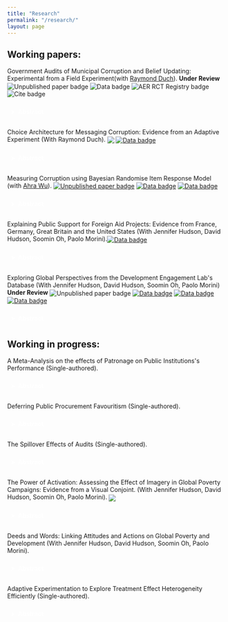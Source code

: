 ```yaml
---
title: "Research"
permalink: "/research/"
layout: page
---
```


## Working papers:

Government Audits of Municipal Corruption and Belief Updating: Experimental from a Field Experiment(with [Raymond Duch](https://www.raymondduch.com/)). **Under Review**
<a href="https://raymondduch.com/files/government-audits-municipal-corruption-belief.pdf" style="text-decoration: none; border: none;">
  <img src="https://img.shields.io/badge/Unpublished_paper-grey" alt="Unpublished paper badge" style="vertical-align: middle;">
</a>
<a href="https://dataverse.harvard.edu/dataset.xhtml?persistentId=doi:10.7910/DVN/SGTS1K" style="text-decoration: none; border: none;">
  <img src="https://img.shields.io/badge/Data-navy" alt="Data badge" style="vertical-align: middle;">
</a>
<a href="https://www.socialscienceregistry.org/trials/5932" style="text-decoration: none; border: none;">
  <img src="https://img.shields.io/badge/AER_RCT_Registry-crimson" alt="AER RCT Registry badge" style="vertical-align: middle;">
</a>
<a href="https://github.com/ftraposo/ftraposo.github.io/blob/master/Corruption.bib" download="Corruption.bib" style="text-decoration: none; border: none;">
  <img src="https://img.shields.io/badge/Cite-%23f8eb47.svg" alt="Cite badge" style="vertical-align: middle;">
</a>


<details style="padding: 10px; margin-top: 0px; margin-bottom: 20px;">
  <summary style="cursor: pointer; font-weight: bold; color: white;">Abstract</summary>
<sub>
 We implemented a field experiment that assesses whether citizens update corruption beliefs when presented with audit information about malfeasance in their municipal government. The video treatment reports audit results for Chilean municipalities; the control is a placebo video. We measure incentivized pre-treatment and post-treatment corruption beliefs of 5,528 subjects. When informed about corruption in their municipality subjects update negatively. Updating is correlated with reported malfeasance and with trends in malfeasance.  We find limited evidence of Bayesian learning. Treatment effects persist after one-month.  We observe higher donations to local public goods by treated subjects in municipalities with more positive audits.
</sub>
  
</details>

Choice Architecture for Messaging Corruption: Evidence from an Adaptive Experiment (With Raymond Duch). 
[<img src="https://img.shields.io/badge/AER_RCT_Registry-crimson" style="vertical-align: middle;">](https://www.socialscienceregistry.org/trials/7233) <a href="https://github.com/ftraposo/ftraposo.github.io/blob/master/adaptivepodcast.wav" download>
    <img src="https://img.shields.io/badge/AI%20generated%20podcast-8A2BE2" alt="Data badge" style="vertical-align: middle;">
</a>


<details style="padding: 10px; margin-top: 0px; margin-bottom: 20px;">
  <summary style="cursor: pointer; font-weight: bold; color: white;">Abstract</summary>
<sub>
The presentation and framing of information are the foundations of many behavioural experiments. In the case of corruption, policymakers such as NGOs face the challenge of informing citizens about the levels of malfeasance found in their local constituency. This challenge implies identifying an optimal messaging strategy that is sufficiently compelling to attract the interest of citizens. We addressed this challenge by evaluating six strategies for information messages often used in corruption information experiments. Using historical data from local government audit reports in Chile and in partnership with the NGO Chile Transparente, we implemented an online adaptive experiment using a modified Thompson Sampling algorithm (Exploration sampling) in which the assignment probabilities of the information treatments were updated in 11 batches of 100 subjects each. The results showed no unique optimal information strategy for malfeasance messages. However, a loss-frame information strategy tends to be slightly more persuasive than other ways of conveying information about corruption. We also found evidence that more rudimentary information metrics of corruption can be equally persuasive compared to more sophisticated ones. Finally, we do not found significant differences between using spatial comparison (i.e. comparing corruption in a local government across local constituencies within the same region) versus a temporal comparison (i.e. comparing the same local government across time).
</sub>
</details>

Measuring Corruption using Bayesian Randomise Item Response Model (with [Ahra Wu](https://politics.princeton.edu/people/ahra-wu)).
[<img src="https://img.shields.io/badge/Unpublished_paper-grey" alt="Unpublished paper badge" style="vertical-align: middle;">](https://raymondduch.com/files/government-audits-municipal-corruption-belief.pdf) 
[<img src="https://img.shields.io/badge/Data-navy" alt="Data badge" style="vertical-align: middle;">](https://dataverse.harvard.edu/dataset.xhtml?persistentId=doi:10.7910/DVN/SGTS1K) 
<a href="https://github.com/ftraposo/ftraposo.github.io/blob/master/RIRT.wav" download>
    <img src="https://img.shields.io/badge/AI%20generated%20podcast-8A2BE2" alt="Data badge" style="vertical-align: middle;">
</a>

<details style="padding: 10px; margin-top: 0px; margin-bottom: 20px;">
  <summary style="cursor: pointer; font-weight: bold; color: white;">Abstract</summary>

<sub>
The political and economic consequences of corruption are substantial. Corruption can lead to a reduction in the provision of public goods and undermine trust in democratic institutions. Scholars have been trying to reliably measure the prevalence of corruption behaviors in the population using surveys using direct question format type-of-questions. However, these measures are likely biased due to social desirability and non-response biases. Indirect questioning survey techniques have been designed to minimize these biases and elicit truthful answers to sensitive topics and behavior. However, the canonical design of these techniques only allow the measurement of group-level estimates. This paper provides empirical evidence of an extension of the Randomized Response Technique called the Randomized Item Count Response Technique (RIRT)  to estimate both group- and individual corrupt behaviors (n = 6058 and n = 3692). At the group level, we found prevalence rates from 60\% in the case of patronage to 1\% in administrative corruption. For individual-level estimates, we found that the distribution of respondents' underlying traits for engaging in corrupt behavior follows a power-law distribution. We implemented several approaches to identify inattentive study participants, showing that our results are robust once we exclude these respondents. 
</sub>

The Impact of Government Audits on Curbing Corruption Among Civil Servants (with Luis Soto Tamayo). 

<details style="padding: 10px; margin-top: 5px; margin-bottom: 15px;">
  <summary style="cursor: pointer; font-weight: bold; color: white;">Abstract</summary>
<sub>
Governments have widely implemented audits to curb corruption,  increase accountability,  and discourage patronage practices within the public sector. This paper focuses on the impact of audits on civil servants by looking at two main aspects: first, whether audits effectively discourage 'rent-extraction' behaviour among civil servants, and second, whether the audits have a differentiated effect on civil servants with family affiliations. We employ a unique dataset from Chile's 2016 financial and performance audits of civil servants and leverage the random audit assignment across 17 governmental institutions over 8,640 public servants. Our preliminary analysis suggests that audits discourage public officials from engaging in rent extraction, but this impact is small and insignificant. We find some suggestive evidence that bureaucrats offset this drop in rent extraction by either extracting rent from other sources of government activities or by increasing the amount involved in current ones. 
</sub>
  
</details>


</details>

Explaining Public Support for Foreign Aid Projects: Evidence from France, Germany, Great Britain and the United States (With Jennifer Hudson, David Hudson, Soomin Oh, Paolo Morini).[<img src="https://img.shields.io/badge/Data-navy" alt="Data badge" style="vertical-align: middle;">](https://dataverse.harvard.edu/dataverse/devengagement) 

<details style="padding: 10px; margin-top: 0px; margin-bottom: 20px;">
  <summary style="cursor: pointer; font-weight: bold; color: white;">Abstract</summary>
<sub>
Public support is understood to be a condition for foreign aid spending in donor countries. But do donor publics have preferences on which aid projects foreign aid is spent? Drawing on a new dataset examining four donor countries – France, Germany, Great Britain and the United States (n= 26,169) – we leverage a unique conjoint experiment to better understand which attributes of aid projects generate more or less support with donor publics. Our results show that respondents are more likely to support projects targeting water, sanitation, and hygiene (WASH), food security, and heath programmes. Projects focused on gender equality, environment, infrastructure and social protection are negatively associated with support. In line with our expectations, we find effects for need and aid effectiveness: higher levels of extreme poverty and effectiveness of aid are associated with support for the development project, whereas low levels of need and low effectiveness are negatively associated with support. Second, we find few effects for region, with less support for projects targeted to the Middle East and Northern Africa. Finally, our main findings are robust when we remove need and effectiveness as attributes, demonstrating while these are important drivers of support, they do not crowd out other attributes or dimensions. Our findings show that in addition to preferences on overall levels of foreign aid spending, donor publics have a consistent set of preferences on how aid is spent. 
</sub> 
</details>

Exploring Global Perspectives from the Development Engagement Lab's Database (With Jennifer Hudson, David Hudson, Soomin Oh, Paolo Morini) **Under Review** 
<a href="https://osf.io/preprints/osf/y39cz" style="text-decoration: none; border: none;">
  <img src="https://img.shields.io/badge/Unpublished_paper-grey" alt="Unpublished paper badge" style="vertical-align: middle;">
</a>[<img src="https://img.shields.io/badge/Data-navy" alt="Data badge" style="vertical-align: middle;">](https://dataverse.harvard.edu/dataverse/devengagement) 
<a href="https://github.com/ftraposo/ftraposo.github.io/blob/master/DELdata.wav" download>
    <img src="https://img.shields.io/badge/AI%20generated%20podcast-8A2BE2" alt="Data badge" style="vertical-align: middle;">
</a>
<a href="https://raw.githubusercontent.com/ftraposo/ftraposo.github.io/master/aidconjoint.bib" download="Corruption.bib">
  <img src="https://img.shields.io/badge/Cite-%23f8eb47.svg" alt="Data badge" style="vertical-align: middle;">
</a> 

<details style="padding: 10px; margin-top: 0px; margin-bottom: 20px;">
  <summary style="cursor: pointer; font-weight: bold; color: white;">Abstract</summary>
<sub> 
Public support is crucial for shaping effective development aid policies. The Development Engagement Lab (DEL) has conducted comprehensive surveys in France, Germany, Great Britain, and the U.S. between 2019 and 2024 to track and analyse the evolving profile of public attitudes, perceptions and behaviours around global poverty and inequalities, development aid, and the challenges facing the world. This paper presents multiple datasets curated by DEL in all four countries, including longitudinal panels (2019-2023), additional repeated cross-sectional tracking surveys (2019-2024), and a collection of subject-specific data surveys (2019-2023). To facilitate the access and dissemination of the DEL data, we present a new R package, \textit{DELdata}, which allows easy access to all datasets. This comprehensive release will enable researchers and students of public engagement and attitudes towards global development, poverty, and aid to generate new research advancing our knowledge of public opinion and political engagement in this field.
</sub> 
</details>

## Working in progress:

A Meta-Analysis on the effects of Patronage on Public Institutions's Performance (Single-authored).

<details style="padding: 10px; margin-top: 3px; margin-bottom: 20px;">
  <summary style="cursor: pointer; font-weight: bold; color: white;">Abstract</summary>
<sub>
Patronage remains a widespread phenomenon that shapes the functioning of political systems and influences governance outcomes. Scholars across disciplines have explored the impact of patronage on various organisational, institutional, and individual outcomes, highlighting how patronage affects performance, efficiency, and public trust. Numerous studies provide empirical evidence on the strategic allocation of patronage benefits by officials and brokers based on the characteristics of beneficiaries, such as loyalty and social connections, and the nature of benefits provided. While there is some agreement on the general direction of patronage’s impact on these outcomes, there remains significant variation in the size and scope of these effects across contexts. To the best of my knowledge, no study has yet undertaken a systematic assessment of the pooled impact of patronage. This project aims to systematically identify and analyse published quantitative studies on the effects of patronage over the past decade. Through meta-analysis, I estimate the inverse variance-weighted average effect of patronage on organisational performance, institutional efficacy, and public perceptions of institutional integrity. Furthermore, using meta-regression, I investigate the heterogeneity of these effects by examining how outcomes differ based on beneficiary characteristics (e.g., loyalty, socioeconomic status, historical connections) and types of benefits (e.g., material resources, career positions, or preferential treatment). This analysis helps clarify the extent and variability of patronage’s impact on governance and identify the factors that drive these effects.
</sub>
  
</details>

Deferring Public Procurement Favouritism (Single-authored).

<details style="padding: 10px; margin-top: 3px; margin-bottom: 20px;">
  <summary style="cursor: pointer; font-weight: bold; color: white;">Abstract</summary>
<sub>
To be added
</sub>
  
</details>

The Spillover Effects of Audits (Single-authored). 

<details style="padding: 10px; margin-top: 3px; margin-bottom: 20px;">
  <summary style="cursor: pointer; font-weight: bold; color: white;">Abstract</summary>
<sub>
Governments across the globe have set audits as one of the primary mechanisms to measure and deter corruption. This paper focuses on the spillover effects of audits within local governments in Chile. Using a fuzzy regression discontinuity design, I exploit the discontinuity in allocating audits within local governments/departments to estimate the effects of audits within departments within each municipality. The fuzzy RD results will be completed using panel data from audits conducted between 2014-2024. I expect to present the preliminary results of both estimation strategies pre-registered in the analysis plan at the conference.
</sub>
</details>

The Power of Activation: Assessing the Effect of Imagery in Global Poverty Campaigns: Evidence from a Visual Conjoint. (With Jennifer Hudson, David Hudson, Soomin Oh, Paolo Morini). [<img src="https://img.shields.io/badge/EGAP_Registry-crimson" style="vertical-align: middle;">](https://osf.io/dg245) 

<details style="padding: 10px; margin-top: 0px; margin-bottom: 20px;">
  <summary style="cursor: pointer; font-weight: bold; color: white;">Abstract</summary>
<sub>
This project seeks to understand how the images development organisations use in campaigns and communications affect public engagement, and specifically, donations and information seeking behaviours. In our design we study the way individuals respond to these images by studying their emotional response, and senses of efficacy and urgency. We then study the effect of these responses on their choices to donate or seek more information about the people in the image. 
</sub>
  
</details>

Deeds and Words: Linking Attitudes and Actions on Global Poverty and Development (With Jennifer Hudson, David Hudson, Soomin Oh, Paolo Morini).

<details style="padding: 10px; margin-top: 0px; margin-bottom: 20px;">
  <summary style="cursor: pointer; font-weight: bold; color: white;">Abstract</summary>
<sub>
Political scientists have often looked at factors affecting attitudinal and behavioural indicators to study public engagement with political issues, but studies which consider the effects of each on the other are less common, due, amongst other factors, to data availability constraints. In this paper, we leverage on a novel four-year longitudinal panel study of public engagement with global poverty and sustainable development in France, Germany, Great Britain, and the United States (2019-2022) to draw connections between attitudinal and behavioural engagement in this domain. Specifically, we look at ten behavioural engagement indicators (from news consumption to volunteering, to participating in demonstrations), and attitudinal indicators capturing the public’s moral views on global poverty and development, their concern for the issue, and their world view on inequalities and global challenges. We exploit variation in time and across individuals in a cross-lagged panel model to identify causal effects of each on the other. We show that changes in a respondent’s moral views at any one time predicts changes in behavioural engagement in the following time in a series of behavioural indicators, but also that people taking actions also change their views on global poverty. We draw implications for charities, NGOs and governments engaged in efforts to involve publics in donor countries with their work to tackle poverty worldwide.
</sub>
  
</details>

Adaptive Experimentation to Explore Treatment Effect Heterogeneity Efficiently (Single-authored).
<details style="padding: 10px; margin-top: 5px; margin-bottom: 15px;">
  <summary style="cursor: pointer; font-weight: bold; color: white;">Abstract</summary>
<sub>
To be added soon :)
  
</details>

